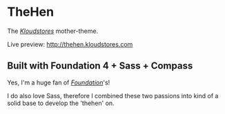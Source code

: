TheHen
======

The *[Kloudstores](http://www.kloudstores.com)* mother-theme.

Live preview: http://thehen.kloudstores.com


Built with Foundation 4 + Sass + Compass
----------------------------------------

Yes, I'm a huge fan of *[Foundation](http://foundation.zurb.com)*'s!

I do also love Sass, therefore I combined these two passions into kind of a solid base to develop the 'thehen' on.


